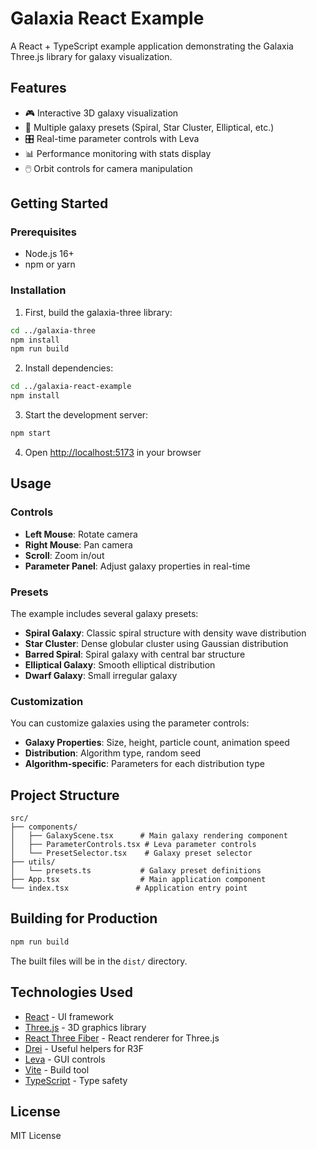 # Galaxia React Example

A React + TypeScript example application demonstrating the Galaxia Three.js library for galaxy visualization.

## Features

- 🎮 Interactive 3D galaxy visualization
- 🎨 Multiple galaxy presets (Spiral, Star Cluster, Elliptical, etc.)
- 🎛️ Real-time parameter controls with Leva
- 📊 Performance monitoring with stats display
- 🖱️ Orbit controls for camera manipulation

## Getting Started

### Prerequisites

- Node.js 16+
- npm or yarn

### Installation

1. First, build the galaxia-three library:
```bash
cd ../galaxia-three
npm install
npm run build
```

2. Install dependencies:
```bash
cd ../galaxia-react-example
npm install
```

3. Start the development server:
```bash
npm start
```

4. Open [http://localhost:5173](http://localhost:5173) in your browser

## Usage

### Controls

- **Left Mouse**: Rotate camera
- **Right Mouse**: Pan camera
- **Scroll**: Zoom in/out
- **Parameter Panel**: Adjust galaxy properties in real-time

### Presets

The example includes several galaxy presets:

- **Spiral Galaxy**: Classic spiral structure with density wave distribution
- **Star Cluster**: Dense globular cluster using Gaussian distribution
- **Barred Spiral**: Spiral galaxy with central bar structure
- **Elliptical Galaxy**: Smooth elliptical distribution
- **Dwarf Galaxy**: Small irregular galaxy

### Customization

You can customize galaxies using the parameter controls:

- **Galaxy Properties**: Size, height, particle count, animation speed
- **Distribution**: Algorithm type, random seed
- **Algorithm-specific**: Parameters for each distribution type

## Project Structure

```
src/
├── components/
│   ├── GalaxyScene.tsx      # Main galaxy rendering component
│   ├── ParameterControls.tsx # Leva parameter controls
│   └── PresetSelector.tsx    # Galaxy preset selector
├── utils/
│   └── presets.ts           # Galaxy preset definitions
├── App.tsx                  # Main application component
└── index.tsx               # Application entry point
```

## Building for Production

```bash
npm run build
```

The built files will be in the `dist/` directory.

## Technologies Used

- [React](https://reactjs.org/) - UI framework
- [Three.js](https://threejs.org/) - 3D graphics library
- [React Three Fiber](https://docs.pmnd.rs/react-three-fiber) - React renderer for Three.js
- [Drei](https://github.com/pmndrs/drei) - Useful helpers for R3F
- [Leva](https://github.com/pmndrs/leva) - GUI controls
- [Vite](https://vitejs.dev/) - Build tool
- [TypeScript](https://www.typescriptlang.org/) - Type safety

## License

MIT License